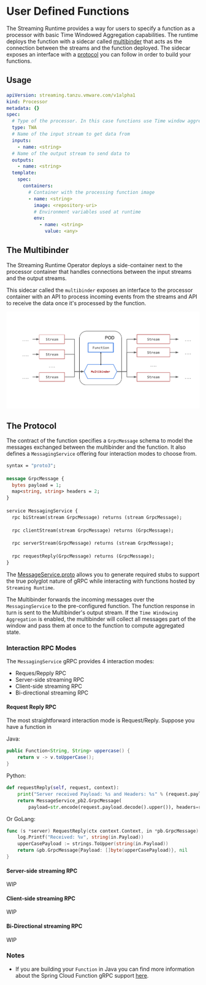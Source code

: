 # User Defined **Functions**

The Streaming Runtime provides a way for users to specify a function as a processor with basic Time Windowed Aggregation capabilities. The runtime deploys the function with a sidecar called [multibinder](#the-multibinder) that acts as the connection between the streams and the function deployed. The sidecar exposes an interface with a [protocol](#the-protocol) you can follow in order to build your functions.

## Usage

```yaml
apiVersion: streaming.tanzu.vmware.com/v1alpha1
kind: Processor
metadata: {}
spec:
  # Type of the processor. In this case functions use Time window aggregation (TWA)
  type: TWA
  # Name of the input stream to get data from
  inputs:
    - name: <string>
  # Name of the output stream to send data to
  outputs:
    - name: <string>
  template:
    spec:
      containers:
        # Container with the processing function image
        - name: <string>
          image: <repository-uri>
          # Environment variables used at runtime
          env:
            - name: <string>
              value: <any>
```

## The Multibinder

The Streaming Runtime Operator deploys a side-container next to the processor container that handles connections between the input streams and the output streams.

This sidecar called the `multibinder` exposes an interface to the processor container with an API to process incoming events from the streams and API to receive the data once it's processed by the function.

![Multibinder](./function-multibinder.png)

## The Protocol

The contract of the function specifies a `GrpcMessage` schema to model the messages exchanged between the multibinder and the function. It also defines a `MessagingService` offering four interaction modes to choose from.

```protobuf
syntax = "proto3";

message GrpcMessage {
  bytes payload = 1;
  map<string, string> headers = 2;
}

service MessagingService {
  rpc biStream(stream GrpcMessage) returns (stream GrpcMessage);

  rpc clientStream(stream GrpcMessage) returns (GrpcMessage);

  rpc serverStream(GrpcMessage) returns (stream GrpcMessage);

  rpc requestReply(GrpcMessage) returns (GrpcMessage);
}
```

The [MessageService.proto](https://github.com/vmware-tanzu/streaming-runtimes/blob/main/user-defined-functions/MessageService.proto) allows you to generate required stubs to support the true polyglot nature of gRPC while interacting with functions hosted by `Streaming Runtime`.

The Multibinder forwards the incoming messages over the `MessagingService` to the pre-configured function.
The function response in turn is sent to the Multibinder's output stream.
If the `Time Windowing Aggregation` is enabled, the multibinder will collect all messages part of the window and pass them at once to the function to compute aggregated state.

### Interaction RPC Modes

The `MessagingService` gRPC provides 4 interaction modes:

* Reques/Repply RPC
* Server-side streaming RPC
* Client-side streaming RPC
* Bi-directional streaming RPC

#### Request Reply RPC

The most straightforward interaction mode is Request/Reply. Suppose you have a function in

Java:
```java
public Function<String, String> uppercase() {
    return v -> v.toUpperCase();
}
```

Python:
```python
def requestReply(self, request, context):
    print("Server received Payload: %s and Headers: %s" % (request.payload.decode(), request.headers))
    return MessageService_pb2.GrpcMessage(
        payload=str.encode(request.payload.decode().upper()), headers=request.headers)
```

Or GoLang:
```go
func (s *server) RequestReply(ctx context.Context, in *pb.GrpcMessage) (*pb.GrpcMessage, error) {
    log.Printf("Received: %v", string(in.Payload))
    upperCasePayload := strings.ToUpper(string(in.Payload))
    return &pb.GrpcMessage{Payload: []byte(upperCasePayload)}, nil
}
```

#### Server-side streaming RPC

WIP

#### Client-side streaming RPC

WIP

#### Bi-Directional streaming RPC

WIP

### Notes

- If you are building your `Function` in Java you can find more information about the Spring Cloud Function gRPC support [here](https://github.com/spring-cloud/spring-cloud-function/blob/v3.2.1/spring-cloud-function-adapters/spring-cloud-function-grpc/README.md).

